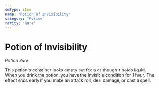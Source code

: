 ```yaml
---
smType: item
name: "Potion of Invisibility"
category: "Potion"
rarity: "Rare"
---
```


# Potion of Invisibility
*Potion Rare*

This potion's container looks empty but feels as though it holds liquid. When you drink the potion, you have the Invisible condition for 1 hour. The effect ends early if you make an attack roll, deal damage, or cast a spell.

